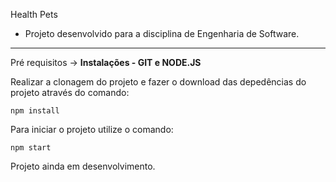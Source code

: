 Health Pets

- Projeto desenvolvido para a disciplina de Engenharia de Software.

                
----

Pré requisitos -> **Instalações - GIT e NODE.JS**

Realizar a clonagem do projeto e fazer o download das depedências do projeto através do comando:

`npm install `

Para iniciar o projeto utilize o comando:

`npm start `

Projeto ainda em desenvolvimento.
